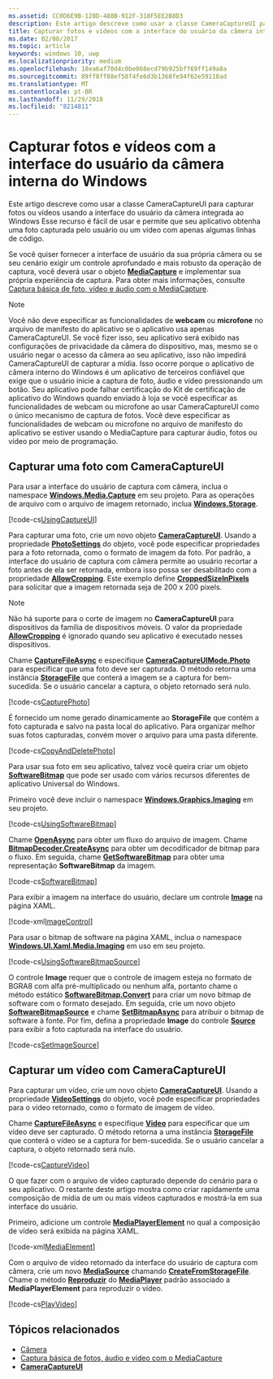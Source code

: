 ```yaml
---
ms.assetid: CC0D6E9B-128D-488B-912F-318F5EE2B8D3
description: Este artigo descreve como usar a classe CameraCaptureUI para capturar fotos ou vídeos usando a interface do usuário da câmera integrada ao Windows
title: Capturar fotos e vídeos com a interface do usuário da câmera interna do Windows
ms.date: 02/08/2017
ms.topic: article
keywords: windows 10, uwp
ms.localizationpriority: medium
ms.openlocfilehash: 18ea6af70d4c0be068ecd79b925bff69ff149a8a
ms.sourcegitcommit: 89ff8ff88ef58f4fe6d3b1368fe94f62e59118ad
ms.translationtype: MT
ms.contentlocale: pt-BR
ms.lasthandoff: 11/29/2018
ms.locfileid: "8214811"
---
```

# <a name="capture-photos-and-video-with-windows-built-in-camera-ui"></a>Capturar fotos e vídeos com a interface do usuário da câmera interna do Windows



Este artigo descreve como usar a classe CameraCaptureUI para capturar fotos ou vídeos usando a interface do usuário da câmera integrada ao Windows Esse recurso é fácil de usar e permite que seu aplicativo obtenha uma foto capturada pelo usuário ou um vídeo com apenas algumas linhas de código.

Se você quiser fornecer a interface de usuário da sua própria câmera ou se seu cenário exigir um controle aprofundado e mais robusto da operação de captura, você deverá usar o objeto [**MediaCapture**](https://msdn.microsoft.com/library/windows/apps/br241124) e implementar sua própria experiência de captura. Para obter mais informações, consulte [Captura básica de foto, vídeo e áudio com o MediaCapture](basic-photo-video-and-audio-capture-with-MediaCapture.md).

> [!NOTE]
> Você não deve especificar as funcionalidades de **webcam** ou **microfone** no arquivo de manifesto do aplicativo se o aplicativo usa apenas CameraCaptureUI. Se você fizer isso, seu aplicativo será exibido nas configurações de privacidade da câmera do dispositivo, mas, mesmo se o usuário negar o acesso da câmera ao seu aplicativo, isso não impedirá CameraCaptureUI de capturar a mídia. Isso ocorre porque o aplicativo de câmera interno do Windows é um aplicativo de terceiros confiável que exige que o usuário inicie a captura de foto, áudio e vídeo pressionando um botão. Seu aplicativo pode falhar certificação do Kit de certificação de aplicativo do Windows quando enviado à loja se você especificar as funcionalidades de webcam ou microfone ao usar CameraCaptureUI como o único mecanismo de captura de fotos.
> Você deve especificar as funcionalidades de webcam ou microfone no arquivo de manifesto do aplicativo se estiver usando o MediaCapture para capturar áudio, fotos ou vídeo por meio de programação.

## <a name="capture-a-photo-with-cameracaptureui"></a>Capturar uma foto com CameraCaptureUI

Para usar a interface do usuário de captura com câmera, inclua o namespace [**Windows.Media.Capture**](https://msdn.microsoft.com/library/windows/apps/br226738) em seu projeto. Para as operações de arquivo com o arquivo de imagem retornado, inclua [**Windows.Storage**](https://msdn.microsoft.com/library/windows/apps/br227346).

[!code-cs[UsingCaptureUI](./code/CameraCaptureUIWin10/cs/MainPage.xaml.cs#SnippetUsingCaptureUI)]

Para capturar uma foto, crie um novo objeto [**CameraCaptureUI**](https://msdn.microsoft.com/library/windows/apps/br241030). Usando a propriedade [**PhotoSettings**](https://msdn.microsoft.com/library/windows/apps/br241058) do objeto, você pode especificar propriedades para a foto retornada, como o formato de imagem da foto. Por padrão, a interface do usuário de captura com câmera permite ao usuário recortar a foto antes de ela ser retornada, embora isso possa ser desabilitado com a propriedade [**AllowCropping**](https://msdn.microsoft.com/library/windows/apps/br241042). Este exemplo define [**CroppedSizeInPixels**](https://msdn.microsoft.com/library/windows/apps/br241044) para solicitar que a imagem retornada seja de 200 x 200 pixels.

> [!NOTE]
> Não há suporte para o corte de imagem no **CameraCaptureUI** para dispositivos da família de dispositivos móveis. O valor da propriedade [**AllowCropping**](https://msdn.microsoft.com/library/windows/apps/br241042) é ignorado quando seu aplicativo é executado nesses dispositivos.

Chame [**CaptureFileAsync**](https://msdn.microsoft.com/library/windows/apps/br241057) e especifique [**CameraCaptureUIMode.Photo**](https://msdn.microsoft.com/library/windows/apps/br241040) para especificar que uma foto deve ser capturada. O método retorna uma instância [**StorageFile**](https://msdn.microsoft.com/library/windows/apps/br227171) que conterá a imagem se a captura for bem-sucedida. Se o usuário cancelar a captura, o objeto retornado será nulo.

[!code-cs[CapturePhoto](./code/CameraCaptureUIWin10/cs/MainPage.xaml.cs#SnippetCapturePhoto)]

É fornecido um nome gerado dinamicamente ao **StorageFile** que contém a foto capturada e salvo na pasta local do aplicativo. Para organizar melhor suas fotos capturadas, convém mover o arquivo para uma pasta diferente.

[!code-cs[CopyAndDeletePhoto](./code/CameraCaptureUIWin10/cs/MainPage.xaml.cs#SnippetCopyAndDeletePhoto)]

Para usar sua foto em seu aplicativo, talvez você queira criar um objeto [**SoftwareBitmap**](https://msdn.microsoft.com/library/windows/apps/dn887358) que pode ser usado com vários recursos diferentes de aplicativo Universal do Windows.

Primeiro você deve incluir o namespace [**Windows.Graphics.Imaging**](https://msdn.microsoft.com/library/windows/apps/br226400) em seu projeto.

[!code-cs[UsingSoftwareBitmap](./code/CameraCaptureUIWin10/cs/MainPage.xaml.cs#SnippetUsingSoftwareBitmap)]

Chame [**OpenAsync**](https://msdn.microsoft.com/library/windows/apps/br227116) para obter um fluxo do arquivo de imagem. Chame [**BitmapDecoder.CreateAsync**](https://msdn.microsoft.com/library/windows/apps/br226182) para obter um decodificador de bitmap para o fluxo. Em seguida, chame [**GetSoftwareBitmap**](https://msdn.microsoft.com/library/windows/apps/dn887332) para obter uma representação **SoftwareBitmap** da imagem.

[!code-cs[SoftwareBitmap](./code/CameraCaptureUIWin10/cs/MainPage.xaml.cs#SnippetSoftwareBitmap)]

Para exibir a imagem na interface do usuário, declare um controle [**Image**](https://msdn.microsoft.com/library/windows/apps/br242752) na página XAML.

[!code-xml[ImageControl](./code/CameraCaptureUIWin10/cs/MainPage.xaml#SnippetImageControl)]

Para usar o bitmap de software na página XAML, inclua o namespace [**Windows.UI.Xaml.Media.Imaging**](https://msdn.microsoft.com/library/windows/apps/br243258) em uso em seu projeto.

[!code-cs[UsingSoftwareBitmapSource](./code/CameraCaptureUIWin10/cs/MainPage.xaml.cs#SnippetUsingSoftwareBitmapSource)]

O controle **Image** requer que o controle de imagem esteja no formato de BGRA8 com alfa pré-multiplicado ou nenhum alfa, portanto chame o método estático [**SoftwareBitmap.Convert**](https://msdn.microsoft.com/library/windows/apps/dn887362) para criar um novo bitmap de software com o formato desejado. Em seguida, crie um novo objeto [**SoftwareBitmapSource**](https://msdn.microsoft.com/library/windows/apps/dn997854) e chame [**SetBitmapAsync**](https://msdn.microsoft.com/library/windows/apps/dn997856) para atribuir o bitmap de software à fonte. Por fim, defina a propriedade **Image** do controle [**Source**](https://msdn.microsoft.com/library/windows/apps/br242760) para exibir a foto capturada na interface do usuário.

[!code-cs[SetImageSource](./code/CameraCaptureUIWin10/cs/MainPage.xaml.cs#SnippetSetImageSource)]

## <a name="capture-a-video-with-cameracaptureui"></a>Capturar um vídeo com CameraCaptureUI

Para capturar um vídeo, crie um novo objeto [**CameraCaptureUI**](https://msdn.microsoft.com/library/windows/apps/br241030). Usando a propriedade [**VideoSettings**](https://msdn.microsoft.com/library/windows/apps/br241059) do objeto, você pode especificar propriedades para o vídeo retornado, como o formato de imagem de vídeo.

Chame [**CaptureFileAsync**](https://msdn.microsoft.com/library/windows/apps/br241057) e especifique [**Video**](https://msdn.microsoft.com/library/windows/apps/br241059) para especificar que um vídeo deve ser capturado. O método retorna a uma instância [**StorageFile**](https://msdn.microsoft.com/library/windows/apps/br227171) que conterá o vídeo se a captura for bem-sucedida. Se o usuário cancelar a captura, o objeto retornado será nulo.

[!code-cs[CaptureVideo](./code/CameraCaptureUIWin10/cs/MainPage.xaml.cs#SnippetCaptureVideo)]

O que fazer com o arquivo de vídeo capturado depende do cenário para o seu aplicativo. O restante deste artigo mostra como criar rapidamente uma composição de mídia de um ou mais vídeos capturados e mostrá-la em sua interface do usuário.

Primeiro, adicione um controle [**MediaPlayerElement**](https://docs.microsoft.com/uwp/api/Windows.UI.Xaml.Controls.MediaPlayerElement) no qual a composição de vídeo será exibida na página XAML.

[!code-xml[MediaElement](./code/CameraCaptureUIWin10/cs/MainPage.xaml#SnippetMediaElement)]


Com o arquivo de vídeo retornado da interface do usuário de captura com câmera, crie um novo [**MediaSource**](https://docs.microsoft.com/uwp/api/windows.media.core.mediasource) chamando **[CreateFromStorageFile](https://docs.microsoft.com/uwp/api/windows.media.core.mediasource.createfromstoragefile)**. Chame o método **[Reproduzir](https://docs.microsoft.com/uwp/api/windows.media.playback.mediaplayer.Play)** do **[MediaPlayer](https://docs.microsoft.com/uwp/api/windows.media.playback.mediaplayer)** padrão associado a **MediaPlayerElement** para reproduzir o vídeo.

[!code-cs[PlayVideo](./code/CameraCaptureUIWin10/cs/MainPage.xaml.cs#SnippetPlayVideo)]
 

## <a name="related-topics"></a>Tópicos relacionados

* [Câmera](camera.md)
* [Captura básica de fotos, áudio e vídeo com o MediaCapture](basic-photo-video-and-audio-capture-with-MediaCapture.md)
* [**CameraCaptureUI**](https://msdn.microsoft.com/library/windows/apps/br241030) 
 

 




